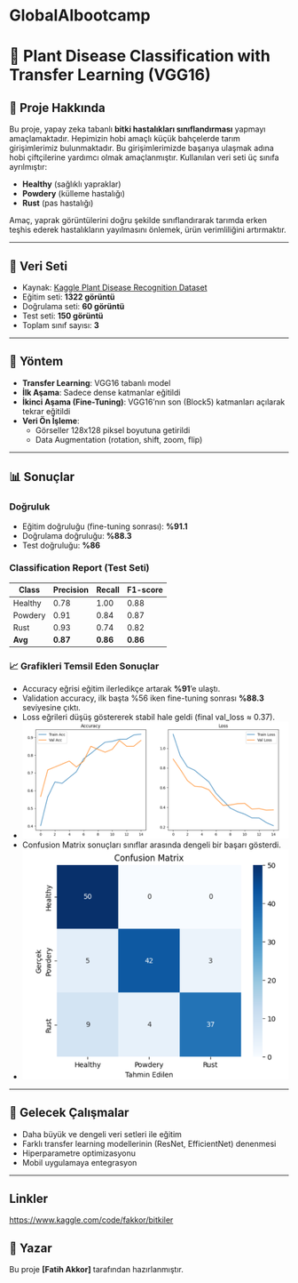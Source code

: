 # GlobalAIbootcamp
# 🌱 Plant Disease Classification with Transfer Learning (VGG16)

## 📌 Proje Hakkında
Bu proje, yapay zeka tabanlı **bitki hastalıkları sınıflandırması** yapmayı amaçlamaktadır. Hepimizin hobi amaçlı küçük bahçelerde tarım girişimlerimiz bulunmaktadır. Bu girişimlerimizde başarıya ulaşmak adına hobi çiftçilerine yardımcı olmak amaçlanmıştır. 
Kullanılan veri seti üç sınıfa ayrılmıştır:
- **Healthy** (sağlıklı yapraklar)
- **Powdery** (külleme hastalığı)
- **Rust** (pas hastalığı)

Amaç, yaprak görüntülerini doğru şekilde sınıflandırarak tarımda erken teşhis ederek hastalıkların yayılmasını önlemek, ürün verimliliğini artırmaktır.

---

## 📂 Veri Seti
- Kaynak: [Kaggle Plant Disease Recognition Dataset](https://www.kaggle.com/)  
- Eğitim seti: **1322 görüntü**
- Doğrulama seti: **60 görüntü**
- Test seti: **150 görüntü**
- Toplam sınıf sayısı: **3**

---

## 🧠 Yöntem
- **Transfer Learning**: VGG16 tabanlı model
- **İlk Aşama**: Sadece dense katmanlar eğitildi
- **İkinci Aşama (Fine-Tuning)**: VGG16’nın son (Block5) katmanları açılarak tekrar eğitildi
- **Veri Ön İşleme**:
  - Görseller 128x128 piksel boyutuna getirildi
  - Data Augmentation (rotation, shift, zoom, flip)

---

## 📊 Sonuçlar

### Doğruluk
- Eğitim doğruluğu (fine-tuning sonrası): **%91.1**
- Doğrulama doğruluğu: **%88.3**
- Test doğruluğu: **%86**

### Classification Report (Test Seti)

| Class    | Precision | Recall | F1-score |
|----------|-----------|--------|----------|
| Healthy  | 0.78      | 1.00   | 0.88     |
| Powdery  | 0.91      | 0.84   | 0.87     |
| Rust     | 0.93      | 0.74   | 0.82     |
| **Avg**  | **0.87**  | **0.86** | **0.86** |

### 📈 Grafikleri Temsil Eden Sonuçlar
- Accuracy eğrisi eğitim ilerledikçe artarak **%91**’e ulaştı.
- Validation accuracy, ilk başta %56 iken fine-tuning sonrası **%88.3** seviyesine çıktı.  
- Loss eğrileri düşüş göstererek stabil hale geldi (final val_loss ≈ 0.37).
- ![](training_curves.png)
- Confusion Matrix sonuçları sınıflar arasında dengeli bir başarı gösterdi.
- ![](confusion_matrix.png)

---

## 🚀 Gelecek Çalışmalar
- Daha büyük ve dengeli veri setleri ile eğitim
- Farklı transfer learning modellerinin (ResNet, EfficientNet) denenmesi
- Hiperparametre optimizasyonu
- Mobil uygulamaya entegrasyon

---

## Linkler
https://www.kaggle.com/code/fakkor/bitkiler

## 👤 Yazar
Bu proje **[Fatih Akkor]** tarafından hazırlanmıştır.  

